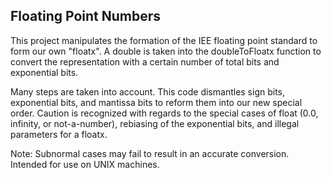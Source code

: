 ## Floating Point Numbers

This project manipulates the formation of the IEE floating point standard to form our own "floatx".
A double is taken into the doubleToFloatx function to convert the representation with a certain number of total bits and exponential bits.

Many steps are taken into account. This code dismantles sign bits, exponential bits, and mantissa bits to reform them into our new special order. Caution is recognized with regards to the special cases of float (0.0, infinity, or not-a-number), rebiasing of the exponential bits, and illegal parameters for a floatx. 

Note: Subnormal cases may fail to result in an accurate conversion.
      Intended for use on UNIX machines.
